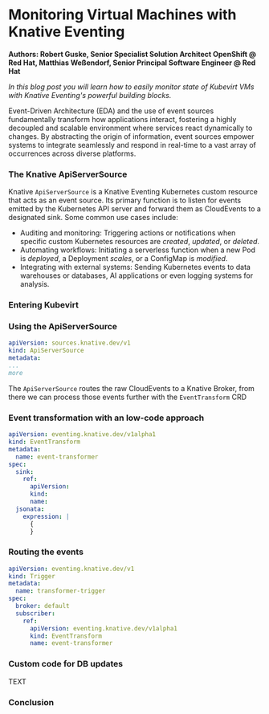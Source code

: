 # Monitoring Virtual Machines with Knative Eventing

**Authors: Robert Guske, Senior Specialist Solution Architect OpenShift @ Red Hat, Matthias Weßendorf, Senior Principal Software Engineer @ Red Hat**

_In this blog post you will learn how to easily monitor state of Kubevirt VMs with Knative Eventing's powerful building blocks._

Event-Driven Architecture (EDA) and the use of event sources fundamentally transform how applications interact, fostering a highly decoupled and scalable environment where services react dynamically to changes. By abstracting the origin of information, event sources empower systems to integrate seamlessly and respond in real-time to a vast array of occurrences across diverse platforms.

### The Knative ApiServerSource

Knative `ApiServerSource` is a Knative Eventing Kubernetes custom resource that acts as an event source. Its primary function is to listen for events emitted by the Kubernetes API server and forward them as CloudEvents to a designated sink. Some common use cases include:

* Auditing and monitoring: Triggering actions or notifications when specific custom Kubernetes resources are _created_, _updated_, or _deleted_.
* Automating workflows: Initiating a serverless function when a new Pod is _deployed_, a Deployment _scales_, or a ConfigMap is _modified_.
* Integrating with external systems: Sending Kubernetes events to data warehouses or databases, AI applications or even logging systems for analysis.

### Entering Kubevirt

<type some text and describe the use-case>


### Using the ApiServerSource

```yaml
apiVersion: sources.knative.dev/v1
kind: ApiServerSource
metadata:
...
more
```

The `ApiServerSource` routes the raw CloudEvents to a Knative Broker, from there we can process those events further with the `EventTransform` CRD


### Event transformation with an low-code approach


```yaml
apiVersion: eventing.knative.dev/v1alpha1
kind: EventTransform
metadata:
  name: event-transformer
spec:
  sink:
    ref:
      apiVersion: 
      kind: 
      name: 
  jsonata:
    expression: |
      {
      }
```

### Routing the events

```yaml
apiVersion: eventing.knative.dev/v1
kind: Trigger
metadata:
  name: transformer-trigger
spec:
  broker: default
  subscriber:
    ref:
      apiVersion: eventing.knative.dev/v1alpha1
      kind: EventTransform
      name: event-transformer
```

### Custom code for DB updates

TEXT


### Conclusion 



